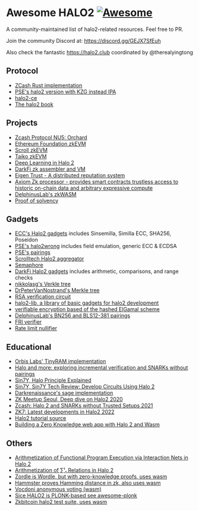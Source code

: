 # Awesome HALO2 [![Awesome](https://cdn.rawgit.com/sindresorhus/awesome/d7305f38d29fed78fa85652e3a63e154dd8e8829/media/badge.svg)](https://github.com/sindresorhus/awesome)

A community-maintained list of halo2-related resources.
Feel free to PR.

Join the community Discord at: https://discord.gg/GEJX7SfEuh

Also check the fantastic https://halo2.club coordinated by @therealyingtong

## Protocol

- [ZCash Rust implementation](https://github.com/zcash/halo2)
- [PSE's halo2 version with KZG instead IPA](https://github.com/privacy-scaling-explorations/halo2)
- [halo2-ce](https://github.com/halo2-ce/halo2/)
- [The halo2 book](https://zcash.github.io/halo2/)

## Projects

- [Zcash Protocol NU5: Orchard](https://github.com/zcash/orchard)
- [Ethereum Foundation zkEVM](https://github.com/privacy-scaling-explorations/zkevm-specs)
- [Scroll zkEVM](https://github.com/scroll-tech)
- [Taiko zkEVM](https://github.com/taikoxyz)
- [Deep Learning in Halo 2](https://github.com/jasonmorton/halo2deeplearning/)
- [DarkFi zk assembler and VM](https://github.com/darkrenaissance/darkfi/tree/master/src/zk)
- [Eigen Trust - A distributed reputation system](https://github.com/eigen-trust/eigen-trust)
- [Axiom Zk processor - provides smart contracts trustless access to historic on-chain data and arbitrary expressive compute](https://github.com/axiom-crypto/)
- [DelphinusLab's zkWASM](https://github.com/DelphinusLab/zkWasm)
- [Proof of solvency](https://github.com/summa-dev/summa-solvency)

## Gadgets 

- [ECC's Halo2 gadgets](https://github.com/zcash/halo2/tree/main/halo2_gadgets) includes Sinsemilla, Similla ECC, SHA256, Poseidon
- [PSE's halo2wrong](https://github.com/privacy-scaling-explorations/halo2wrong) includes field emulation, generic ECC & ECDSA
- [PSE's pairings](https://github.com/privacy-scaling-explorations/pairing)
- [Scrolltech Halo2 aggregator](https://github.com/scroll-tech/halo2-snark-aggregator)
- [Semaphore](https://github.com/akinovak/halo2-semaphore)
- [DarkFi Halo2 gadgets](https://github.com/darkrenaissance/darkfi/tree/master/src/zk/gadget) includes arithmetic, comparisons, and range checks
- [nikkolasg's Verkle tree](https://github.com/nikkolasg/halo2-circuits)
- [DrPeterVanNostrand's Merkle tree](https://github.com/DrPeterVanNostrand/halo2-merkle)
- [RSA verification circuit](https://github.com/SoraSuegami/halo2_rsa)
- [halo2-lib, a library of basic gadgets for halo2 development](https://github.com/axiom-crypto/halo2-lib)
- [verifiable encryption based of the hashed ElGamal scheme](https://github.com/timoth-y/halo2-encryption)
- [DelphinusLab's BN256 and BLS12-381 pairings](https://github.com/DelphinusLab/halo2ecc-s)
- [FRI verifier](https://github.com/maxgillett/halo2-fri-gadget)
- [Rate limit nullifier](https://github.com/akinovak/halo2-rln)

## Educational
- [Orbis Labs' TinyRAM implementation](https://github.com/Orbis-Tertius/tiny-ram-halo2)
- [Halo and more: exploring incremental verification and SNARKs without pairings](https://vitalik.ca/general/2021/11/05/halo.html)
- [Sin7Y, Halo Principle Explained](https://medium.com/@sin7y/halo-principle-explained-fa5a2e2767cd)
- [Sin7Y, Sin7Y Tech Review: Develop Circuits Using Halo 2](https://medium.com/@sin7y/sin7y-tech-review-develop-circuits-using-halo-2-829e2f26856)
- [Darkrenaissance's sage implementation](https://github.com/darkrenaissance/darkfi/blob/master/script/research/halo/halo2.sage)
- [ZK Meetup Seoul, Deep dive on Halo2 2020](https://www.youtube.com/watch?v=YlTt12s7vGE)
- [Zcash: Halo 2 and SNARKs without Trusted Setups 2021](https://www.youtube.com/watch?v=KdkVTEHUxgo)
- [ZK7: Latest developments in Halo2 2022](https://www.youtube.com/watch?v=V1RgGn1GtqM)
- [Halo2 tutorial source](https://github.com/icemelon/halo2-tutorial/)
- [Building a Zero Knowledge web app with Halo 2 and Wasm](https://medium.com/@yujiangtham/building-a-zero-knowledge-web-app-with-halo-2-and-wasm-part-1-80858c8d16ee)

## Others

- [Arithmetization of Functional Program Execution via Interaction Nets in Halo 2](https://eprint.iacr.org/2022/1211.pdf)
- [Arithmetization of ∑¹₁ Relations in Halo 2](https://eprint.iacr.org/2022/777.pdf)
- [Zordle is Wordle, but with zero-knowledge proofs, uses wasm](https://github.com/nalinbhardwaj/zordle)
- [Hammster proves Hamming distance in zk, also uses wasm](https://github.com/ytham/hammster/tree/main)
- [Vocdoni anonymous voting (wasm)](https://github.com/vocdoni/halo2-francise-proof-wasm)
- [Sice HALO2 is PLONK-based see awesome-plonk](https://github.com/fluidex/awesome-plonk)
- [Zkbitcoin halo2 test suite, uses wasm](https://zkbitcoin.com/zk)
